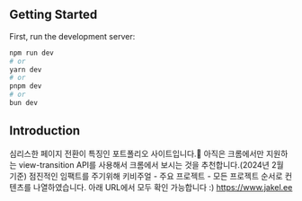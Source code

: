 ## Getting Started

First, run the development server:

```bash
npm run dev
# or
yarn dev
# or
pnpm dev
# or
bun dev
```

## Introduction

심리스한 페이지 전환이 특징인 포트폴리오 사이트입니다.💪
아직은 크롬에서만 지원하는 view-transition API를 사용해서 크롬에서 보시는 것을 추천합니다.(2024년 2월 기준)
점진적인 임팩트를 주기위해 키비주얼 - 주요 프로젝트 - 모든 프로젝트 순서로 컨텐츠를 나열하였습니다.
아래 URL에서 모두 확인 가능합니다 :)
https://www.jakel.ee